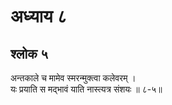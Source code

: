 # अध्याय ८

## श्लोक ५

अन्तकाले च मामेव स्मरन्मुक्त्वा कलेवरम् ।<br>यः प्रयाति स मद्भावं याति नास्त्यत्र संशयः ॥ ८-५॥<br><br>

